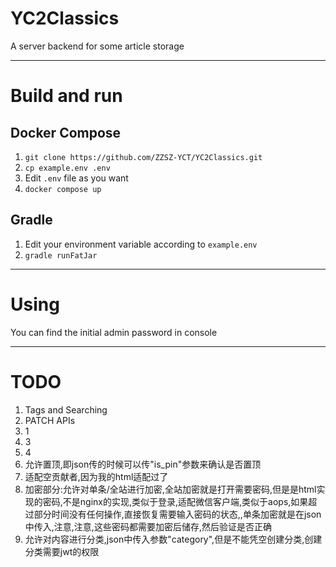 # YC2Classics

A server backend for some article storage

---

# Build and run
## Docker Compose

1. `git clone https://github.com/ZZSZ-YCT/YC2Classics.git`
2. `cp example.env .env`
3. Edit `.env` file as you want
4. `docker compose up`

## Gradle

1. Edit your environment variable according to `example.env`
2. `gradle runFatJar`

---

# Using

You can find the initial admin password in console

---

# TODO

1. Tags and Searching
2. PATCH APIs
3. 1
4. 3
5. 4
6. 允许置顶,即json传的时候可以传"is_pin"参数来确认是否置顶
7. 适配空贡献者,因为我的html适配过了
8. 加密部分:允许对单条/全站进行加密,全站加密就是打开需要密码,但是是html实现的密码,不是nginx的实现,类似于登录,适配微信客户端,类似于aops,如果超过部分时间没有任何操作,直接恢复需要输入密码的状态,,单条加密就是在json中传入,注意,注意,这些密码都需要加密后储存,然后验证是否正确
9. 允许对内容进行分类,json中传入参数"category",但是不能凭空创建分类,创建分类需要jwt的权限